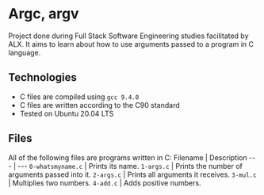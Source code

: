 # Argc, argv

Project done during Full Stack Software Engineering studies facilitated by ALX. It aims to learn about how to use arguments passed to a program in C language.

## Technologies

* C files are compiled using `gcc 9.4.0`
* C files are written according to the C90 standard
* Tested on Ubuntu 20.04 LTS

## Files

All of the following files are programs written in C:
Filename | Description
--- | ---
`0-whatsmyname.c` | Prints its name.
`1-args.c` | Prints the number of arguments passed into it.
`2-args.c` | Prints all arguments it receives.
`3-mul.c` | Multiplies two numbers.
`4-add.c` | Adds positive numbers.
